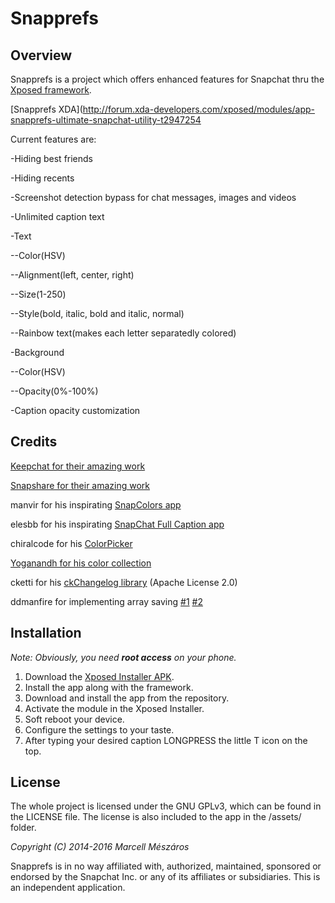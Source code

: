 Snapprefs
=========
Overview
-------
Snapprefs is a project which offers enhanced features for Snapchat thru the [Xposed framework](http://forum.xda-developers.com/showthread.php?t=1574401).

[Snapprefs XDA](http://forum.xda-developers.com/xposed/modules/app-snapprefs-ultimate-snapchat-utility-t2947254

Current features are:

-Hiding best friends

-Hiding recents

-Screenshot detection bypass for chat messages, images and videos

-Unlimited caption text

-Text

--Color(HSV)

--Alignment(left, center, right)

--Size(1-250)

--Style(bold, italic, bold and italic, normal)

--Rainbow text(makes each letter separatedly colored)

-Background

--Color(HSV)

--Opacity(0%-100%)

-Caption opacity customization

Credits
-------

[Keepchat for their amazing work](https://github.com/P1nGu1n/Keepchat)

[Snapshare for their amazing work](https://github.com/P1nGu1n/Snapshare)

manvir for his inspirating [SnapColors app](http://repo.xposed.info/module/com.manvir.snapcolors)

elesbb for his inspirating [SnapChat Full Caption app](http://repo.xposed.info/module/com.elesbb.snapchatfullcaption)

chiralcode for his [ColorPicker](https://github.com/chiralcode/Android-Color-Picker)

[Yoganandh for his color collection](https://gist.github.com/VenomVendor/6857539)

cketti for his [ckChangelog library](https://github.com/cketti/ckChangeLog) (Apache License 2.0)

ddmanfire for implementing array saving [#1](https://github.com/ddmanfire/Snapprefs/commit/dc2e199c74a3729f0c50365597577a37fb312b2e) [#2](https://github.com/ddmanfire/Snapprefs/commit/03fa8783cd3d21dabdfebbd572eb7481fccbe48b)

Installation
------------------
*Note: Obviously, you need __root access__ on your phone.*

1. Download the [Xposed Installer APK](http://forum.xda-developers.com/showthread.php?t=1574401).
2. Install the app along with the framework.
3. Download and install the app from the repository.
4. Activate the module in the Xposed Installer.
5. Soft reboot your device.
6. Configure the settings to your taste.
7. After typing your desired caption LONGPRESS the little T icon on the top.

License
-------
The whole project is licensed under the GNU GPLv3, which can be found in the LICENSE file.
The license is also included to the app in the /assets/ folder.

*Copyright (C) 2014-2016 Marcell Mészáros*

Snapprefs is in no way affiliated with, authorized, maintained, sponsored or endorsed by the Snapchat Inc. or any of its affiliates or subsidiaries. This is an independent application.
